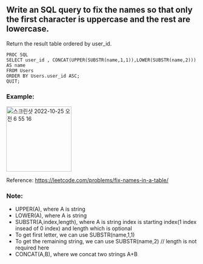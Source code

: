 ## Write an SQL query to fix the names so that only the first character is uppercase and the rest are lowercase.

Return the result table ordered by user_id.

``` SAS
PROC SQL
SELECT user_id , CONCAT(UPPER(SUBSTR(name,1,1)),LOWER(SUBSTR(name,2))) AS name 
FROM Users
ORDER BY Users.user_id ASC;
QUIT;
```

### Example:
<img width="172" alt="스크린샷 2022-10-25 오전 6 55 16" src="https://user-images.githubusercontent.com/107760647/197637269-d02ae954-1826-4cef-b0b0-8b23f33fe243.png">


Reference:
https://leetcode.com/problems/fix-names-in-a-table/

### Note:

* UPPER(A), where A is string
* LOWER(A), where A is string
* SUBSTR(A,index,length), where A is string index is starting index(1 index insead of 0 index) and length which is optional
* To get first letter, we can use SUBSTR(name,1,1)
* To get the remaining string, we can use SUBSTR(name,2) // length is not required here
* CONCAT(A,B), where we concat two strings A+B
